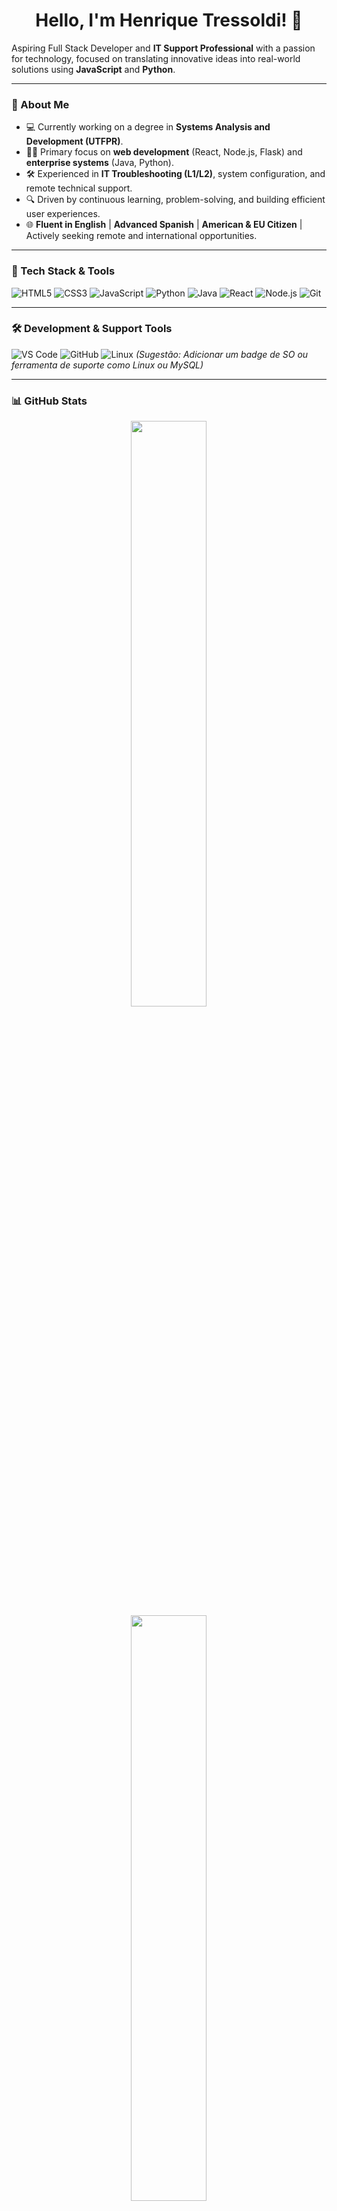 <h1 align="center">Hello, I'm Henrique Tressoldi! 👋</h1>

Aspiring Full Stack Developer and **IT Support Professional** with a passion for technology, focused on translating innovative ideas into real-world solutions using **JavaScript** and **Python**.

---

### 🚀 About Me

- 💻 Currently working on a degree in **Systems Analysis and Development (UTFPR)**.
- 👨‍💻 Primary focus on **web development** (React, Node.js, Flask) and **enterprise systems** (Java, Python).
- 🛠️ Experienced in **IT Troubleshooting (L1/L2)**, system configuration, and remote technical support.
- 🔍 Driven by continuous learning, problem-solving, and building efficient user experiences.
- 🌐 **Fluent in English** | **Advanced Spanish** | **American & EU Citizen** | Actively seeking remote and international opportunities.

---

### 🧰 Tech Stack & Tools

![HTML5](https://img.shields.io/badge/-HTML5-E34F26?style=flat&logo=html5&logoColor=white)
![CSS3](https://img.shields.io/badge/-CSS3-1572B6?style=flat&logo=css3&logoColor=white)
![JavaScript](https://img.shields.io/badge/-JavaScript-F7DF1E?style=flat&logo=javascript&logoColor=black)
![Python](https://img.shields.io/badge/-Python-3776AB?style=flat&logo=python&logoColor=white)
![Java](https://img.shields.io/badge/-Java-007396?style=flat&logo=java&logoColor=white)
![React](https://img.shields.io/badge/-React-61DAFB?style=flat&logo=react&logoColor=black)
![Node.js](https://img.shields.io/badge/-Node.js-339933?style=flat&logo=nodedotjs&logoColor=white)
![Git](https://img.shields.io/badge/-Git-F05032?style=flat&logo=git&logoColor=white)

---

### 🛠️ Development & Support Tools

![VS Code](https://img.shields.io/badge/-VSCode-007ACC?style=flat&logo=visual-studio-code&logoColor=white)
![GitHub](https://img.shields.io/badge/-GitHub-181717?style=flat&logo=github&logoColor=white)
![Linux](https://img.shields.io/badge/-Linux-FCC624?style=flat&logo=linux&logoColor=black) *(Sugestão: Adicionar um badge de SO ou ferramenta de suporte como Linux ou MySQL)*

---

### 📊 GitHub Stats

<p align="center">
  <img width="49%" src="https://github-readme-stats.vercel.app/api?username=Henrique-Tressoldi&show_icons=true&theme=github_dark&hide_title=true" />
  <img width="49%" src="https://github-readme-stats.vercel.app/api/top-langs/?username=Henrique-Tressoldi&layout=compact&theme=github_dark&hide_title=true" />
</p>

---

### 📫 Let's Connect!

[![Gmail](https://img.shields.io/badge/-Gmail-EA4335?style=flat&logo=gmail&logoColor=white)](mailto:tressoldih@gmail.com)
[![LinkedIn](https://img.shields.io/badge/-LinkedIn-0A66C2?style=flat&logo=linkedin&logoColor=white)](https://www.linkedin.com/in/henrique-tressoldi/)
[![Instagram](https://img.shields.io/badge/-Instagram-E4405F?style=flat&logo=instagram&logoColor=white)](https://instagram.com/seuusuario)

---

*I believe in learning by building — putting theory into practice whenever possible!*
